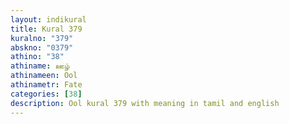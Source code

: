 ```yaml
---
layout: indikural
title: Kural 379
kuralno: "379"
abskno: "0379"
athino: "38"
athiname: ஊழ்
athinameen: Ool
athinametr: Fate
categories: [38]
description: Ool kural 379 with meaning in tamil and english 
---
```



